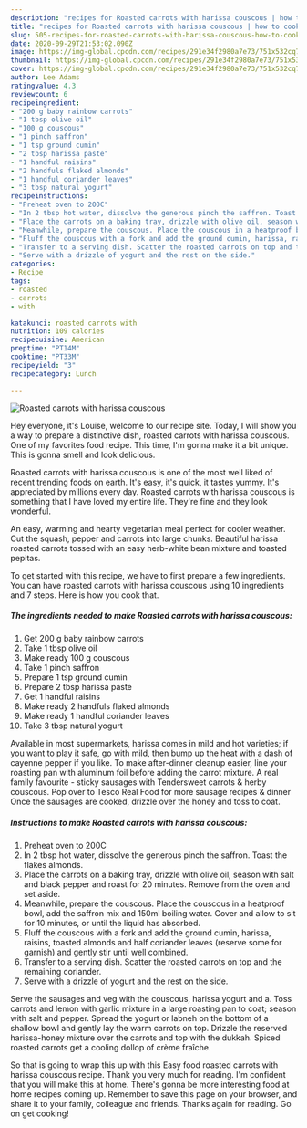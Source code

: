 ```yaml
---
description: "recipes for Roasted carrots with harissa couscous | how to cook Roasted carrots with harissa couscous"
title: "recipes for Roasted carrots with harissa couscous | how to cook Roasted carrots with harissa couscous"
slug: 505-recipes-for-roasted-carrots-with-harissa-couscous-how-to-cook-roasted-carrots-with-harissa-couscous
date: 2020-09-29T21:53:02.090Z
image: https://img-global.cpcdn.com/recipes/291e34f2980a7e73/751x532cq70/roasted-carrots-with-harissa-couscous-recipe-main-photo.jpg
thumbnail: https://img-global.cpcdn.com/recipes/291e34f2980a7e73/751x532cq70/roasted-carrots-with-harissa-couscous-recipe-main-photo.jpg
cover: https://img-global.cpcdn.com/recipes/291e34f2980a7e73/751x532cq70/roasted-carrots-with-harissa-couscous-recipe-main-photo.jpg
author: Lee Adams
ratingvalue: 4.3
reviewcount: 6
recipeingredient:
- "200 g baby rainbow carrots"
- "1 tbsp olive oil"
- "100 g couscous"
- "1 pinch saffron"
- "1 tsp ground cumin"
- "2 tbsp harissa paste"
- "1 handful raisins"
- "2 handfuls flaked almonds"
- "1 handful coriander leaves"
- "3 tbsp natural yogurt"
recipeinstructions:
- "Preheat oven to 200C"
- "In 2 tbsp hot water, dissolve the generous pinch the saffron. Toast the flakes almonds."
- "Place the carrots on a baking tray, drizzle with olive oil, season with salt and black pepper and roast for 20 minutes. Remove from the oven and set aside."
- "Meanwhile, prepare the couscous. Place the couscous in a heatproof bowl, add the saffron mix and 150ml boiling water. Cover and allow to sit for 10 minutes, or until the liquid has absorbed."
- "Fluff the couscous with a fork and add the ground cumin, harissa, raisins, toasted almonds and half coriander leaves (reserve some for garnish) and gently stir until well combined."
- "Transfer to a serving dish. Scatter the roasted carrots on top and the remaining coriander."
- "Serve with a drizzle of yogurt and the rest on the side."
categories:
- Recipe
tags:
- roasted
- carrots
- with

katakunci: roasted carrots with 
nutrition: 109 calories
recipecuisine: American
preptime: "PT14M"
cooktime: "PT33M"
recipeyield: "3"
recipecategory: Lunch

---
```



![Roasted carrots with harissa couscous](https://img-global.cpcdn.com/recipes/291e34f2980a7e73/751x532cq70/roasted-carrots-with-harissa-couscous-recipe-main-photo.jpg)

Hey everyone, it's Louise, welcome to our recipe site. Today, I will show you a way to prepare a distinctive dish, roasted carrots with harissa couscous. One of my favorites food recipe. This time, I'm gonna make it a bit unique. This is gonna smell and look delicious.

Roasted carrots with harissa couscous is one of the most well liked of recent trending foods on earth. It's easy, it's quick, it tastes yummy. It's appreciated by millions every day. Roasted carrots with harissa couscous is something that I have loved my entire life. They're fine and they look wonderful.

An easy, warming and hearty vegetarian meal perfect for cooler weather. Cut the squash, pepper and carrots into large chunks. Beautiful harissa roasted carrots tossed with an easy herb-white bean mixture and toasted pepitas.


To get started with this recipe, we have to first prepare a few ingredients. You can have roasted carrots with harissa couscous using 10 ingredients and 7 steps. Here is how you cook that.

<!--inarticleads1-->

##### The ingredients needed to make Roasted carrots with harissa couscous:

1. Get 200 g baby rainbow carrots
1. Take 1 tbsp olive oil
1. Make ready 100 g couscous
1. Take 1 pinch saffron
1. Prepare 1 tsp ground cumin
1. Prepare 2 tbsp harissa paste
1. Get 1 handful raisins
1. Make ready 2 handfuls flaked almonds
1. Make ready 1 handful coriander leaves
1. Take 3 tbsp natural yogurt


Available in most supermarkets, harissa comes in mild and hot varieties; if you want to play it safe, go with mild, then bump up the heat with a dash of cayenne pepper if you like. To make after-dinner cleanup easier, line your roasting pan with aluminum foil before adding the carrot mixture. A real family favourite - sticky sausages with Tendersweet carrots &amp; herby couscous. Pop over to Tesco Real Food for more sausage recipes &amp; dinner Once the sausages are cooked, drizzle over the honey and toss to coat. 

<!--inarticleads2-->

##### Instructions to make Roasted carrots with harissa couscous:

1. Preheat oven to 200C
1. In 2 tbsp hot water, dissolve the generous pinch the saffron. Toast the flakes almonds.
1. Place the carrots on a baking tray, drizzle with olive oil, season with salt and black pepper and roast for 20 minutes. Remove from the oven and set aside.
1. Meanwhile, prepare the couscous. Place the couscous in a heatproof bowl, add the saffron mix and 150ml boiling water. Cover and allow to sit for 10 minutes, or until the liquid has absorbed.
1. Fluff the couscous with a fork and add the ground cumin, harissa, raisins, toasted almonds and half coriander leaves (reserve some for garnish) and gently stir until well combined.
1. Transfer to a serving dish. Scatter the roasted carrots on top and the remaining coriander.
1. Serve with a drizzle of yogurt and the rest on the side.


Serve the sausages and veg with the couscous, harissa yogurt and a. Toss carrots and lemon with garlic mixture in a large roasting pan to coat; season with salt and pepper. Spread the yogurt or labneh on the bottom of a shallow bowl and gently lay the warm carrots on top. Drizzle the reserved harissa-honey mixture over the carrots and top with the dukkah. Spiced roasted carrots get a cooling dollop of crème fraîche. 

So that is going to wrap this up with this Easy food roasted carrots with harissa couscous recipe. Thank you very much for reading. I'm confident that you will make this at home. There's gonna be more interesting food at home recipes coming up. Remember to save this page on your browser, and share it to your family, colleague and friends. Thanks again for reading. Go on get cooking!
